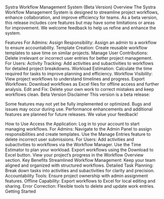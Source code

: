 Systra Workflow Management System (Beta Version)
Overview
The Systra Workflow Management System is designed to streamline project workflows, enhance collaboration, and improve efficiency for teams. As a beta version, this release includes core features but may have some limitations or areas for improvement. We welcome feedback to help us refine and enhance the system.



Features
For Admins:
Assign Responsibility: Assign an admin to a workflow to ensure accountability.
Template Creation: Create reusable workflow templates to save time on similar projects.
Manage User Contributions: Delete irrelevant or incorrect user entries for better project management.
For Users:
Activity Tracking: Add activities and subactivities to workflows for detailed project breakdowns.
Workload Estimation: Calculate the time required for tasks to improve planning and efficiency.
Workflow Visibility: View project workflows to understand timelines and progress.
Export Workflows: Download workflows as Excel files for offline access and further analysis.
Edit and Fix: Delete your own work to correct mistakes and keep workflows clean.
Beta Version Disclaimer
This version is a beta release:

Some features may not yet be fully implemented or optimized.
Bugs and issues may occur during use.
Performance enhancements and additional features are planned for future releases.
We value your feedback!

How to Use
Access the Application: Log in to your account to start managing workflows.
For Admins:
Navigate to the Admin Panel to assign responsibilities and create templates.
Use the Manage Entries feature to delete incorrect user submissions.
For Users:
Add activities and subactivities to workflows via the Workflow Manager.
Use the Time Estimator to plan your workload.
Export workflows using the Download to Excel button.
View your project’s progress in the Workflow Overview section.
Key Benefits
Streamlined Workflow Management: Keep your team aligned and organized with structured workflows.
Detailed Task Planning: Break down tasks into activities and subactivities for clarity and precision.
Accountability Tools: Ensure project ownership with admin assignment features.
Offline Capability: Export workflows to Excel for local editing and sharing.
Error Correction: Flexible tools to delete and update work entries.
Getting Started
